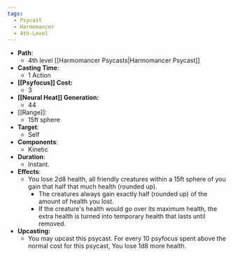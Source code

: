 ```yaml
---
tags:
  - Psycast
  - Harmomancer
  - 4th-Level
---
```

- **Path**:
	- 4th level [[Harmomancer Psycasts|Harmomancer Psycast]]
- **Casting Time**:
	- 1 Action
- **[[Psyfocus]] Cost:**
	- 3
- **[[Neural Heat]] Generation:**
	- 44
- [[Range]]:
	- 15ft sphere
- **Target**:
	- Self
- **Components**:
	- Kinetic
- **Duration**:
	- Instant.
- **Effects**: 
	-  You lose 2d8 health, all friendly creatures within a 15ft sphere of you gain that half that much health (rounded up).
		- The creatures always gain exactly half (rounded up) of the amount of health you lost.
		- If the creature's health would go over its maximum health, the extra health is turned into temporary health that lasts until removed.
- **Upcasting:**
	- You may upcast this psycast. For every 10 psyfocus spent above the normal cost for this psycast, You lose 1d8 more health.
